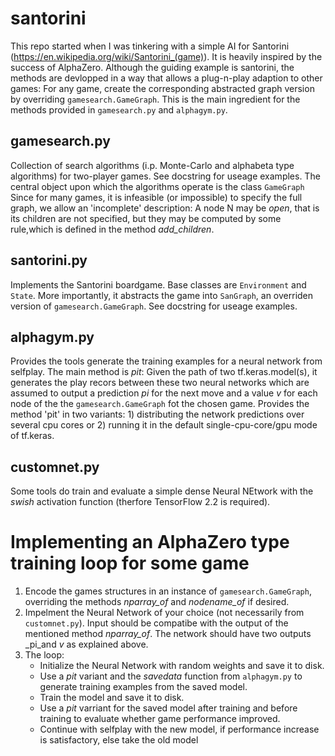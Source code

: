 # santorini
This repo started when I was tinkering with a simple AI for Santorini (https://en.wikipedia.org/wiki/Santorini_(game)). It is heavily inspired by the success of AlphaZero. Although the guiding example is santorini, the methods are devlopped in a way that allows a plug-n-play adaption to other games: For any game, create the corresponding abstracted graph version by overriding `gamesearch.GameGraph`. This is the main ingredient for the methods provided in `gamesearch.py` and `alphagym.py`.

## gamesearch.py
Collection of search algorithms (i.p. Monte-Carlo and alphabeta type algorithms) for two-player games. See docstring for useage examples. The central object upon which the algorithms operate is the class `GameGraph` Since for many games, it is infeasible (or impossible) to specify the full graph, we allow an 'incomplete' description: A node N may be *_open_*, that is its children are not specified, but they may be computed by some rule,which is defined in the method _add_children_. 

## santorini.py
Implements the Santorini boardgame. Base classes are `Environment` and `State`. More importantly, it abstracts the game into `SanGraph`, an overriden version of `gamesearch.GameGraph`. See docstring for useage examples.

## alphagym.py
Provides the tools generate the training examples for a neural network from selfplay. The main method is _pit_: Given the path of two tf.keras.model(s), it generates the play recors between these two neural networks which are assumed to output a prediction _pi_ for the next move and a value _v_ for each node of the the `gamesearch.GameGraph` fot the chosen game. Provides the method 'pit' in two variants: 1) distributing the network predictions over several cpu cores or 2) running it in the default single-cpu-core/gpu mode of tf.keras.

## customnet.py
Some tools do train and evaluate a simple dense Neural NEtwork with the _swish_ activation function (therfore TensorFlow 2.2 is required).

# Implementing an AlphaZero type training loop for some game
1. Encode the games structures in an instance of `gamesearch.GameGraph`, overriding the methods _nparray_of_ and _nodename_of_ if desired.
2. Impelment the Neural Network of your choice (not necessarily from `customnet.py`). Input should be compatibe with the output of the mentioned method _nparray_of_. The network should have two outputs _pi_and _v_ as explained above.
3. The loop:
    - Initialize the Neural Network with random weights and save it to disk.
    - Use a _pit_ variant and the _savedata_ function from `alphagym.py` to generate training examples from the saved model.
    - Train the model and save it to disk.
    - Use a _pit_ varriant for the saved model after training and before training to evaluate whether game performance improved.
    - Continue with selfplay with the new model, if performance increase is satisfactory, else take the old model


